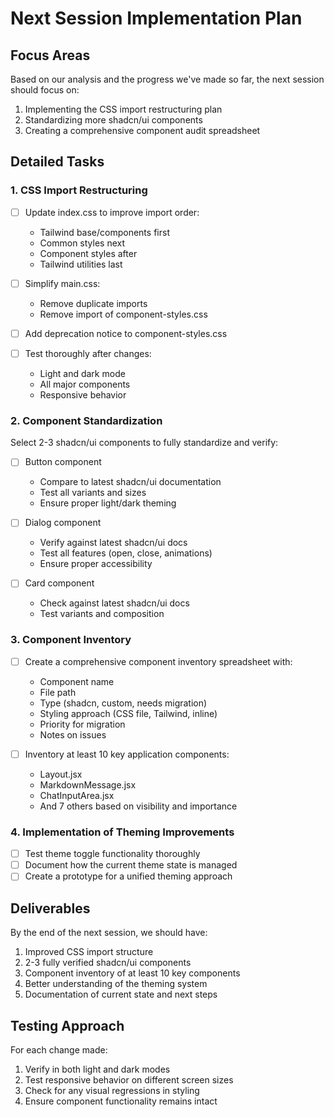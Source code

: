 # Next Session Implementation Plan

## Focus Areas

Based on our analysis and the progress we've made so far, the next session should focus on:

1. Implementing the CSS import restructuring plan
2. Standardizing more shadcn/ui components
3. Creating a comprehensive component audit spreadsheet

## Detailed Tasks

### 1. CSS Import Restructuring

- [ ] Update index.css to improve import order:
  - Tailwind base/components first
  - Common styles next
  - Component styles after
  - Tailwind utilities last

- [ ] Simplify main.css:
  - Remove duplicate imports
  - Remove import of component-styles.css

- [ ] Add deprecation notice to component-styles.css

- [ ] Test thoroughly after changes:
  - Light and dark mode
  - All major components
  - Responsive behavior

### 2. Component Standardization

Select 2-3 shadcn/ui components to fully standardize and verify:

- [ ] Button component
  - Compare to latest shadcn/ui documentation
  - Test all variants and sizes
  - Ensure proper light/dark theming

- [ ] Dialog component
  - Verify against latest shadcn/ui docs
  - Test all features (open, close, animations)
  - Ensure proper accessibility

- [ ] Card component
  - Check against latest shadcn/ui docs
  - Test variants and composition

### 3. Component Inventory

- [ ] Create a comprehensive component inventory spreadsheet with:
  - Component name
  - File path
  - Type (shadcn, custom, needs migration)
  - Styling approach (CSS file, Tailwind, inline)
  - Priority for migration
  - Notes on issues

- [ ] Inventory at least 10 key application components:
  - Layout.jsx
  - MarkdownMessage.jsx
  - ChatInputArea.jsx
  - And 7 others based on visibility and importance

### 4. Implementation of Theming Improvements

- [ ] Test theme toggle functionality thoroughly
- [ ] Document how the current theme state is managed
- [ ] Create a prototype for a unified theming approach

## Deliverables

By the end of the next session, we should have:

1. Improved CSS import structure
2. 2-3 fully verified shadcn/ui components
3. Component inventory of at least 10 key components
4. Better understanding of the theming system
5. Documentation of current state and next steps

## Testing Approach

For each change made:

1. Verify in both light and dark modes
2. Test responsive behavior on different screen sizes
3. Check for any visual regressions in styling
4. Ensure component functionality remains intact